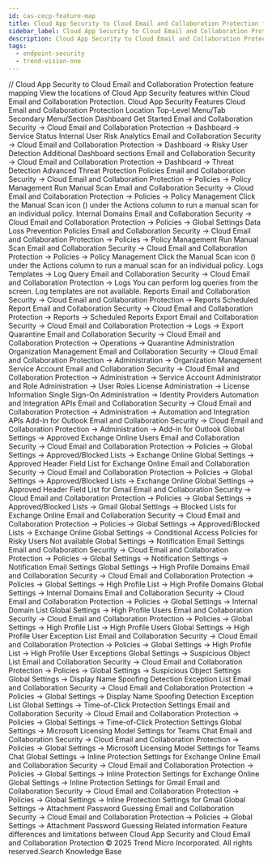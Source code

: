 ```yaml
---
id: cas-cecp-feature-map
title: Cloud App Security to Cloud Email and Collaboration Protection feature mapping
sidebar_label: Cloud App Security to Cloud Email and Collaboration Protection feature mapping
description: Cloud App Security to Cloud Email and Collaboration Protection feature mapping
tags:
  - endpoint-security
  - trend-vision-one
---
```


/*<![CDATA[*/ $('#title').html($('meta[name=map-description]').attr('content')); /*]]>*/ Cloud App Security to Cloud Email and Collaboration Protection feature mapping View the locations of Cloud App Security features within Cloud Email and Collaboration Protection. Cloud App Security Features Cloud Email and Collaboration Protection Location Top-Level Menu/Tab Secondary Menu/Section Dashboard Get Started Email and Collaboration Security → Cloud Email and Collaboration Protection → Dashboard → Service Status Internal User Risk Analytics Email and Collaboration Security → Cloud Email and Collaboration Protection → Dashboard → Risky User Detection Additional Dashboard sections Email and Collaboration Security → Cloud Email and Collaboration Protection → Dashboard → Threat Detection Advanced Threat Protection Policies Email and Collaboration Security → Cloud Email and Collaboration Protection → Policies → Policy Management Run Manual Scan Email and Collaboration Security → Cloud Email and Collaboration Protection → Policies → Policy Management Click the Manual Scan icon () under the Actions column to run a manual scan for an individual policy. Internal Domains Email and Collaboration Security → Cloud Email and Collaboration Protection → Policies → Global Settings Data Loss Prevention Policies Email and Collaboration Security → Cloud Email and Collaboration Protection → Policies → Policy Management Run Manual Scan Email and Collaboration Security → Cloud Email and Collaboration Protection → Policies → Policy Management Click the Manual Scan icon () under the Actions column to run a manual scan for an individual policy. Logs Templates → Log Query Email and Collaboration Security → Cloud Email and Collaboration Protection → Logs You can perform log queries from the screen. Log templates are not available. Reports Email and Collaboration Security → Cloud Email and Collaboration Protection → Reports Scheduled Report Email and Collaboration Security → Cloud Email and Collaboration Protection → Reports → Scheduled Reports Export Email and Collaboration Security → Cloud Email and Collaboration Protection → Logs → Export Quarantine Email and Collaboration Security → Cloud Email and Collaboration Protection → Operations → Quarantine Administration Organization Management Email and Collaboration Security → Cloud Email and Collaboration Protection → Administration → Organization Management Service Account Email and Collaboration Security → Cloud Email and Collaboration Protection → Administration → Service Account Administrator and Role Administration → User Roles License Administration → License Information Single Sign-On Administration → Identity Providers Automation and Integration APIs Email and Collaboration Security → Cloud Email and Collaboration Protection → Administration → Automation and Integration APIs Add-in for Outlook Email and Collaboration Security → Cloud Email and Collaboration Protection → Administration → Add-in for Outlook Global Settings → Approved Exchange Online Users Email and Collaboration Security → Cloud Email and Collaboration Protection → Policies → Global Settings → Approved/Blocked Lists → Exchange Online Global Settings → Approved Header Field List for Exchange Online Email and Collaboration Security → Cloud Email and Collaboration Protection → Policies → Global Settings → Approved/Blocked Lists → Exchange Online Global Settings → Approved Header Field List for Gmail Email and Collaboration Security → Cloud Email and Collaboration Protection → Policies → Global Settings → Approved/Blocked Lists → Gmail Global Settings → Blocked Lists for Exchange Online Email and Collaboration Security → Cloud Email and Collaboration Protection → Policies → Global Settings → Approved/Blocked Lists → Exchange Online Global Settings → Conditional Access Policies for Risky Users Not available Global Settings → Notification Email Settings Email and Collaboration Security → Cloud Email and Collaboration Protection → Policies → Global Settings → Notification Settings → Notification Email Settings Global Settings → High Profile Domains Email and Collaboration Security → Cloud Email and Collaboration Protection → Policies → Global Settings → High Profile List → High Profile Domains Global Settings → Internal Domains Email and Collaboration Security → Cloud Email and Collaboration Protection → Policies → Global Settings → Internal Domain List Global Settings → High Profile Users Email and Collaboration Security → Cloud Email and Collaboration Protection → Policies → Global Settings → High Profile List → High Profile Users Global Settings → High Profile User Exception List Email and Collaboration Security → Cloud Email and Collaboration Protection → Policies → Global Settings → High Profile List → High Profile User Exceptions Global Settings → Suspicious Object List Email and Collaboration Security → Cloud Email and Collaboration Protection → Policies → Global Settings → Suspicious Object Settings Global Settings → Display Name Spoofing Detection Exception List Email and Collaboration Security → Cloud Email and Collaboration Protection → Policies → Global Settings → Display Name Spoofing Detection Exception List Global Settings → Time-of-Click Protection Settings Email and Collaboration Security → Cloud Email and Collaboration Protection → Policies → Global Settings → Time-of-Click Protection Settings Global Settings → Microsoft Licensing Model Settings for Teams Chat Email and Collaboration Security → Cloud Email and Collaboration Protection → Policies → Global Settings → Microsoft Licensing Model Settings for Teams Chat Global Settings → Inline Protection Settings for Exchange Online Email and Collaboration Security → Cloud Email and Collaboration Protection → Policies → Global Settings → Inline Protection Settings for Exchange Online Global Settings → Inline Protection Settings for Gmail Email and Collaboration Security → Cloud Email and Collaboration Protection → Policies → Global Settings → Inline Protection Settings for Gmail Global Settings → Attachment Password Guessing Email and Collaboration Security → Cloud Email and Collaboration Protection → Policies → Global Settings → Attachment Password Guessing Related information Feature differences and limitations between Cloud App Security and Cloud Email and Collaboration Protection © 2025 Trend Micro Incorporated. All rights reserved.Search Knowledge Base